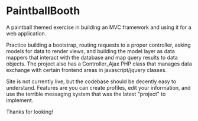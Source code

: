 PaintballBooth
==============

A paintball themed exercise in building an MVC framework and using it for a web application.

Practice building a bootstrap, routing requests to a proper controller, asking models for data to render views, and building the
model layer as data mappers that interact with the database and map query results to data objects.  The project also has a Controller_Ajax PHP class that manages data exchange with certain frontend areas in javascript/jquery classes.

Site is not currently live, but the codebase should be decently easy to understand. Features are you can create profiles, edit your information, and use the terrible messaging system that was the latest "project" to implement.

Thanks for looking!
